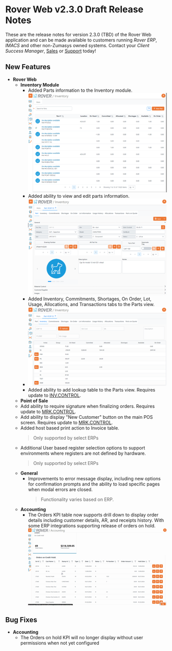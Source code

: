 # Rover Web v2.3.0 Draft Release Notes

<badge text= "Version 2.3.0 Draft" vertical="middle" />

<PageHeader />

These are the release notes for version 2.3.0 (TBD) of the Rover Web application and can be made available to customers running _Rover ERP_, _IMACS_ and other non-Zumasys owned systems. Contact your _Client Success Manager_, [Sales](mailto:sales@zumasys.com?subject=Rover%20Web%20v2.3.0) or [Support](mailto:help@zumasys.com?subject=Rover%20Web%20v2.3.0) today!

## New Features

- **Rover Web**
  - **Inventory Module**
    - Added Parts information to the Inventory module.
      ![Parts Table](./inventory-parts.png)
    - Added ability to view and edit parts information.
      ![Part View](./inventory-parts-2.png)
    - Added Inventory, Commitments, Shortages, On Order, Lot, Usage, Allocations, and Transactions tabs to the Parts view.
    - ![Part Inventory](./inventory-parts-3.png)
    - Added ability to add lookup table to the Parts view. Requires update to [INV.CONTROL](../../../../rover/AP-OVERVIEW/AP-ENTRY/AP-E/AP-E-2/INV-CONTROL/INV-CONTROL-2/README.md).
  - **Point of Sale**
  - Add ability to require signature when finalizing orders. Requires update to [MRK.CONTROL](../../../../rover/AP-OVERVIEW/AP-ENTRY/AP-E/AP-E-1/CURRENCY-CONTROL/SO-E/MRK-CONTROL/MRK-CONTROL-6/README.md#pos-require-ship-signature).
  - Add ability to display "New Customer" button on the main POS screen. Requires update to [MRK.CONTROL](../../../../rover/AP-OVERVIEW/AP-ENTRY/AP-E/AP-E-1/CURRENCY-CONTROL/SO-E/MRK-CONTROL/MRK-CONTROL-6/README.md#pos-show-new-customer-button).
  - Added host based print action to Invoice table.
    > Only supported by select ERPs
  - Additional User based register selection options to support environments where registers are not defined by hardware.
    > Only supported by select ERPs
  - **General**
    - Improvements to error message display, including new options for confirmation prompts and the ability to load specific pages when modal errors are closed.
      > Functionality varies based on ERP.
  - **Accounting**
    - The Orders KPI table now supports drill down to display order details including customer details, AR, and receipts history. With some ERP integrations supporting release of orders on hold.
      ![Accounting Order Details](./accounting-order-details.gif)

## Bug Fixes
  - **Accounting**
    - The Orders on hold KPI will no longer display without user permissions when not yet configured